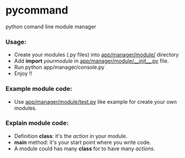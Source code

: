 pycommand
=========

python comand line module manager


### Usage:
* Create your modules (.py files) into [app/manager/module/](app/manager/module) directory
* Add __import__ _yourmodule_ in [app/manager/module/\_\_init\_\_.py](app/manager/module/__init__.py) file.
* Run python app/manager/console.py
* Enjoy !!

### Example module code:
* Use [app/manager/module/test.py](app/manager/module/test.py) like example for create your own modules.

 
### Explain module code:
* Definition __class__: it's the _action_ in your module.
* __main__ method: it's your start point where you write code.
* A module could has many __class__ for to have many _actions_.
